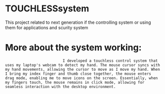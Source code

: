 # TOUCHLESSsystem

This project related to next generation if the controlling system or using them for applications and scurity system
# More about the system working:
                              I developed a touchless control system that uses my laptop's webcam to detect my hand. The mouse cursor syncs with my hand movements, allowing the cursor to move as I move my hand. When I bring my index finger and thumb close together, the mouse enters drag mode, enabling me to move icons on the screen. Essentially, when my fingers touch, the mouse remains in click mode, allowing for seamless interaction with the desktop environment.
